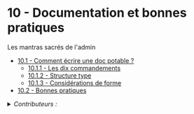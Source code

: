 # 10 - Documentation et bonnes pratiques
Les mantras sacrés de l'admin

+ [10.1 - Comment écrire une doc potable ?](how2doc.md)
    - [10.1.1 - Les dix commandements](how2doc.md#1011-les-dix-commandements)
    - [10.1.2 - Structure type](how2doc.md#1012-structure-type)
    - [10.1.3 - Considérations de forme](how2doc.md#1013-considérations-de-forme)
+ [10.2 - Bonnes pratiques](best-practices.md)

<details><summary><i>Contributeurs :</i></summary>
    
+ *Félix Houdebert [felix.houdebert@utt.fr](mailto:felix.houdebert@utt.fr)*
+ *Noë Charlier [noe.charlier@utt.fr](mailto:noe.charlier@utt.fr)*
</details>
